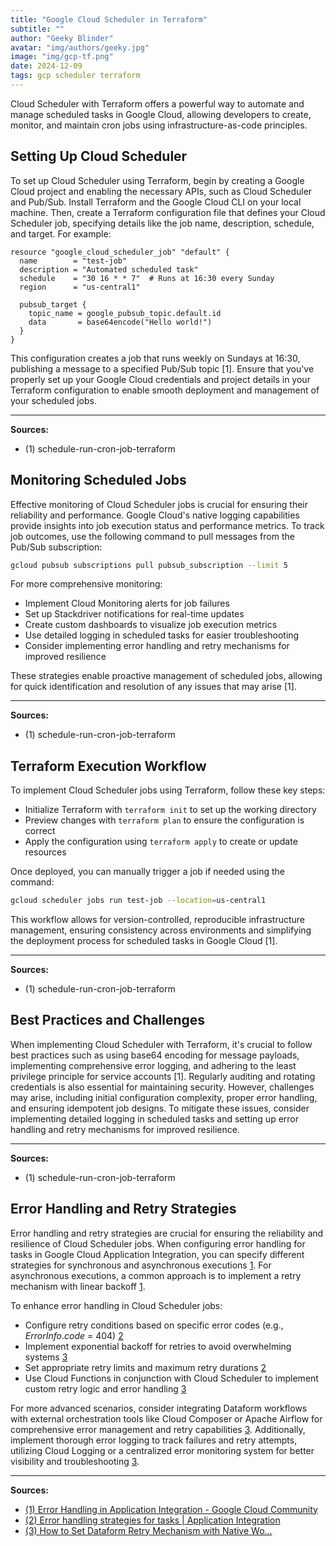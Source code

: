 ```yaml
---
title: "Google Cloud Scheduler in Terraform"
subtitle: ""
author: "Geeky Blinder"
avatar: "img/authors/geeky.jpg"
image: "img/gcp-tf.png"
date: 2024-12-09
tags: gcp scheduler terraform
---
```


Cloud Scheduler with Terraform offers a powerful way to automate and manage scheduled tasks in Google Cloud, allowing developers to create, monitor, and maintain cron jobs using infrastructure-as-code principles.

## Setting Up Cloud Scheduler
To set up Cloud Scheduler using Terraform, begin by creating a Google Cloud project and enabling the necessary APIs, such as Cloud Scheduler and Pub/Sub. Install Terraform and the Google Cloud CLI on your local machine. Then, create a Terraform configuration file that defines your Cloud Scheduler job, specifying details like the job name, description, schedule, and target. For example:

```text
resource "google_cloud_scheduler_job" "default" {
  name        = "test-job"
  description = "Automated scheduled task"
  schedule    = "30 16 * * 7"  # Runs at 16:30 every Sunday
  region      = "us-central1"
  
  pubsub_target {
    topic_name = google_pubsub_topic.default.id
    data       = base64encode("Hello world!")
  }
}
```

This configuration creates a job that runs weekly on Sundays at 16:30, publishing a message to a specified Pub/Sub topic [1]. Ensure that you've properly set up your Google Cloud credentials and project details in your Terraform configuration to enable smooth deployment and management of your scheduled jobs.


---
**Sources:**
- (1) schedule-run-cron-job-terraform


## Monitoring Scheduled Jobs
Effective monitoring of Cloud Scheduler jobs is crucial for ensuring their reliability and performance. Google Cloud's native logging capabilities provide insights into job execution status and performance metrics. To track job outcomes, use the following command to pull messages from the Pub/Sub subscription:

```bash
gcloud pubsub subscriptions pull pubsub_subscription --limit 5
```

For more comprehensive monitoring:

*   Implement Cloud Monitoring alerts for job failures
*   Set up Stackdriver notifications for real-time updates
*   Create custom dashboards to visualize job execution metrics
*   Use detailed logging in scheduled tasks for easier troubleshooting
*   Consider implementing error handling and retry mechanisms for improved resilience

These strategies enable proactive management of scheduled jobs, allowing for quick identification and resolution of any issues that may arise [1].


---
**Sources:**
- (1) schedule-run-cron-job-terraform


## Terraform Execution Workflow
To implement Cloud Scheduler jobs using Terraform, follow these key steps:

*   Initialize Terraform with `terraform init` to set up the working directory
*   Preview changes with `terraform plan` to ensure the configuration is correct
*   Apply the configuration using `terraform apply` to create or update resources

Once deployed, you can manually trigger a job if needed using the command:

```bash
gcloud scheduler jobs run test-job --location=us-central1
```

This workflow allows for version-controlled, reproducible infrastructure management, ensuring consistency across environments and simplifying the deployment process for scheduled tasks in Google Cloud [1].


---
**Sources:**
- (1) schedule-run-cron-job-terraform


## Best Practices and Challenges
When implementing Cloud Scheduler with Terraform, it's crucial to follow best practices such as using base64 encoding for message payloads, implementing comprehensive error logging, and adhering to the least privilege principle for service accounts [1]. Regularly auditing and rotating credentials is also essential for maintaining security. However, challenges may arise, including initial configuration complexity, proper error handling, and ensuring idempotent job designs. To mitigate these issues, consider implementing detailed logging in scheduled tasks and setting up error handling and retry mechanisms for improved resilience.


---
**Sources:**
- (1) schedule-run-cron-job-terraform


## Error Handling and Retry Strategies
Error handling and retry strategies are crucial for ensuring the reliability and resilience of Cloud Scheduler jobs. When configuring error handling for tasks in Google Cloud Application Integration, you can specify different strategies for synchronous and asynchronous executions [1](https://www.googlecloudcommunity.com/gc/Integration-Services/Error-Handling-in-Application-Integration/m-p/665215). For asynchronous executions, a common approach is to implement a retry mechanism with linear backoff [1](https://www.googlecloudcommunity.com/gc/Integration-Services/Error-Handling-in-Application-Integration/m-p/665215).

To enhance error handling in Cloud Scheduler jobs:

*   Configure retry conditions based on specific error codes (e.g., $`ErrorInfo.code`$ = 404) [2](https://cloud.google.com/application-integration/docs/error-handling-strategy)
*   Implement exponential backoff for retries to avoid overwhelming systems [3](https://www.googlecloudcommunity.com/gc/Data-Analytics/How-to-Set-Dataform-Retry-Mechanism-with-Native-Workflow/m-p/756881)
*   Set appropriate retry limits and maximum retry durations [2](https://cloud.google.com/application-integration/docs/error-handling-strategy)
*   Use Cloud Functions in conjunction with Cloud Scheduler to implement custom retry logic and error handling [3](https://www.googlecloudcommunity.com/gc/Data-Analytics/How-to-Set-Dataform-Retry-Mechanism-with-Native-Workflow/m-p/756881)

For more advanced scenarios, consider integrating Dataform workflows with external orchestration tools like Cloud Composer or Apache Airflow for comprehensive error management and retry capabilities [3](https://www.googlecloudcommunity.com/gc/Data-Analytics/How-to-Set-Dataform-Retry-Mechanism-with-Native-Workflow/m-p/756881). Additionally, implement thorough error logging to track failures and retry attempts, utilizing Cloud Logging or a centralized error monitoring system for better visibility and troubleshooting [3](https://www.googlecloudcommunity.com/gc/Data-Analytics/How-to-Set-Dataform-Retry-Mechanism-with-Native-Workflow/m-p/756881).


---
**Sources:**
- [(1) Error Handling in Application Integration - Google Cloud Community](https://www.googlecloudcommunity.com/gc/Integration-Services/Error-Handling-in-Application-Integration/m-p/665215)
- [(2) Error handling strategies for tasks | Application Integration](https://cloud.google.com/application-integration/docs/error-handling-strategy)
- [(3) How to Set Dataform Retry Mechanism with Native Wo...](https://www.googlecloudcommunity.com/gc/Data-Analytics/How-to-Set-Dataform-Retry-Mechanism-with-Native-Workflow/m-p/756881)


